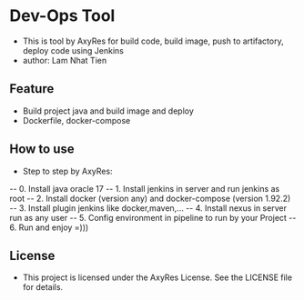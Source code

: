 # Dev-Ops Tool
- This is tool by AxyRes for build code, build image, push to artifactory, deploy code using Jenkins
- author: Lam Nhat Tien

## Feature
- Build project java and build image and deploy
- Dockerfile, docker-compose

## How to use
- Step to step by AxyRes: 

--    0. Install java oracle 17
--    1. Install jenkins in server and run jenkins as root
--    2. Install docker (version any) and docker-compose (version 1.92.2)
--    3. Install plugin jenkins like docker,maven,...
--    4. Install nexus in server run as any user
--    5. Config environment in pipeline to run by your Project
--    6. Run and enjoy =)))

## License

- This project is licensed under the AxyRes License. See the LICENSE file for details.